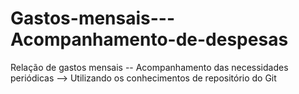 # Gastos-mensais---Acompanhamento-de-despesas
Relação de gastos mensais -- Acompanhamento das necessidades periódicas 
--> Utilizando os conhecimentos de repositório do Git 
